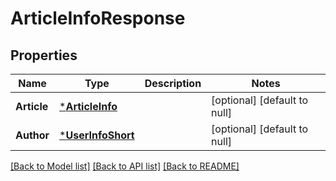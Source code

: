 # ArticleInfoResponse

## Properties
Name | Type | Description | Notes
------------ | ------------- | ------------- | -------------
**Article** | [***ArticleInfo**](ArticleInfo.md) |  | [optional] [default to null]
**Author** | [***UserInfoShort**](UserInfoShort.md) |  | [optional] [default to null]

[[Back to Model list]](../README.md#documentation-for-models) [[Back to API list]](../README.md#documentation-for-api-endpoints) [[Back to README]](../README.md)


